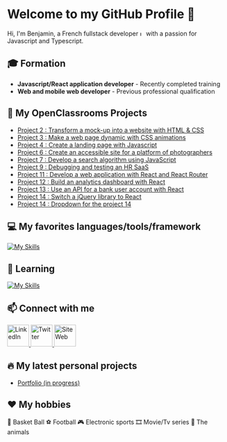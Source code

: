# Welcome to my GitHub Profile 👋

Hi, I'm Benjamin, a French fullstack developer <img src="https://i.goopics.net/f4akb3.png" alt="LinkedIn" width="10" height="10"/> with a passion for Javascript and Typescript.

## 🎓 Formation

- **Javascript/React application developer** - Recently completed training
- **Web and mobile web developer** - Previous professional qualification

## 🚀 My OpenClassrooms Projects

- [Project 2 : Transform a mock-up into a website with HTML & CSS](https://github.com/Lisitius/P2_Booki_OC)
- [Project 3 : Make a web page dynamic with CSS animations](https://github.com/Lisitius/P3_OhMyFood_OC)
- [Project 4 : Create a landing page with Javascript](https://github.com/Lisitius/P4_GameOn_OC)
- [Project 6 : Create an accessible site for a platform of photographers](https://github.com/Lisitius/P6_FishEye_OC)
- [Project 7 : Develop a search algorithm using JavaScript](https://github.com/Lisitius/P7_LesPetitsPlats_OC)
- [Project 9 : Debugging and testing an HR SaaS](https://github.com/Lisitius/P9_Billed)
- [Project 11 : Develop a web application with React and React Router](https://github.com/Lisitius/P11_Kasa)
- [Project 12 : Build an analytics dashboard with React](https://github.com/Lisitius/P12_SportSee)
- [Project 13 : Use an API for a bank user account with React](https://github.com/Lisitius/P13_ArgentBank)
- [Project 14 : Switch a jQuery library to React](https://github.com/Lisitius/P14_WealthHealth)
- [Project 14 : Dropdown for the project 14](https://github.com/Lisitius/p14-package-dropdown-wealth-health)

## 💻 My favorites languages/tools/framework

[![My Skills](https://skillicons.dev/icons?i=html,css,js,ts,nodejs,mongodb,mysql,react,redux,sass,tailwind,bootstrap,git,github,vscode,postman,figma)](https://skillicons.dev)

## 🌱 Learning

[![My Skills](https://skillicons.dev/icons?i=docker,threejs,rust)](https://skillicons.dev)

## 📫 Connect with me

<a href="https://www.linkedin.com/in/benjamin-fichaux/">
    <img src="https://i.goopics.net/0dyorm.png" alt="LinkedIn" width="50" height="50"/>
</a>  
<a href="https://twitter.com/LisiDev">
    <img src="https://i.goopics.net/rpk4su.png" alt="Twitter" width="50" height="50"/>
</a>  
<a href="https://benjaminfichaux.site/">
    <img src="https://i.goopics.net/e3thx3.png" alt="Site Web" width="50" height="50"/>
</a>

## 🔥 My latest personal projects

- [Portfolio (in progress)](https://github.com/Lisitius/Portfolio)

## ❤️ My hobbies

🏀 Basket Ball
⚽ Football
🎮 Electronic sports
🎞️ Movie/Tv series
🐾 The animals

